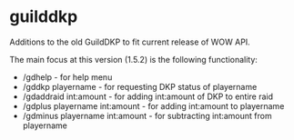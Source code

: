 # guilddkp
Additions to the old GuildDKP to fit current release of WOW API.

The main focus at this version (1.5.2) is the following functionality:  
  
* /gdhelp                               - for help menu
* /gddkp playername                     - for requesting DKP status of playername
* /gdaddraid int:amount                 - for adding int:amount of DKP to entire raid
* /gdplus playername int:amount         - for adding int:amount to playername
* /gdminus playername int:amount        - for subtracting int:amount from playername
